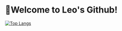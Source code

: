 # 🍉Welcome to Leo's Github!
[![Top Langs](https://github-readme-stats.vercel.app/api/top-langs/?username=LeoWang2007&hide_title=false&layout=compact&locale=cn)](https://github.com/LeoWang2007)
